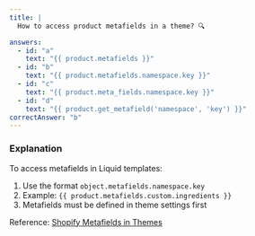 ```yaml
---
title: |
  How to access product metafields in a theme? 🔍

answers:
  - id: "a"
    text: "{{ product.metafields }}"
  - id: "b"
    text: "{{ product.metafields.namespace.key }}"
  - id: "c"
    text: "{{ product.meta_fields.namespace.key }}"
  - id: "d"
    text: "{{ product.get_metafield('namespace', 'key') }}"
correctAnswer: "b"
---
```


### Explanation

To access metafields in Liquid templates:

1. Use the format `object.metafields.namespace.key`
2. Example: `{{ product.metafields.custom.ingredients }}`
3. Metafields must be defined in theme settings first

Reference: [Shopify Metafields in Themes](https://shopify.dev/docs/themes/architecture/templates/product) 